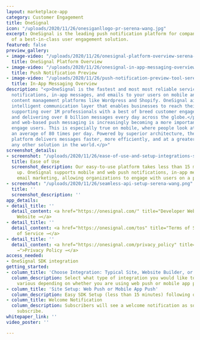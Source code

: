 ```yaml
---
layout: marketplace-app
category: Customer Engagement
title: OneSignal
icon: "/uploads/2020/11/26/onesiganllogo-pr-serena-wang.jpg"
excerpt: OneSignal is the leading push notification platform for companies in need
  of a best-in-class user engagement solution.
featured: false
preview_gallery:
- image-video: "/uploads/2020/11/26/onesignal-platform-overview-serena-wang.png"
  title: OneSignal Platform Overview
- image-video: "/uploads/2020/11/26/onesignal-in-app-messaging-overview-serena-wang.png"
  title: Push Notification Preview
- image-video: "/uploads/2020/11/26/push-notification-preview-tool-serena-wang.png"
  title: In-App Messaging Overview
description: "<p>OneSignal is the fastest and most most reliable service to send push
  notifications, in-app messages, and emails to your users on mobile and web, including
  content management platforms like Wordpress and Shopify. OneSignal aims to be the
  intelligent communication layer that enables businesses to reach their core objectives,
  supporting over 1M professionals with a best of breed customer engagement platform
  and delivering over 8 billion messages every day across the globe.</p><p>In-app
  and web-based push messaging is increasingly becoming a more important channel to
  engage users. This is especially true on mobile, where people look at their phone
  an average of 80 times per day. Powered by superior architecture, the OneSignal
  platform delivers messages faster, more efficiently, and at a greater scale than
  any other solution in the world.</p>"
screenshot_details:
- screenshot: "/uploads/2020/11/26/ease-of-use-and-setup-integrations-serena-wang.png"
  title: Ease of Use
  screenshot_description: Our easy-to-use platform takes less than 15 minutes to set
    up. OneSignal supports mobile and web push notifications, in-app messaging, and
    email marketing, allowing organizations to engage with users on a personal level.
- screenshot: "/uploads/2020/11/26/seamless-api-setup-serena-wang.png"
  title: ''
  screenshot_description: ''
app_details:
- detail_title: ''
  detail_content: <a href="https://onesignal.com/" title="Developer Website →">Developer
    Website →</a>
- detail_title: ''
  detail_content: <a href="https://onesignal.com/tos" title="Terms of Service →">Terms
    of Service →</a>
- detail_title: ''
  detail_content: <a href="https://onesignal.com/privacy_policy" title="Privacy Policy
    →">Privacy Policy →</a>
access_needed:
- OneSignal SDK integration
getting_started:
- column_title: 'Choose Integration: Typical Site, Website Builder, or Custom Code'
  column_description: Select what type of integration you would like to use, this
    various depending on whether you are using web push or mobile app push.
- column_title: 'Site Setup: Web Push or Mobile App Push'
  column_description: Easy SDK Setup (less than 15 minutes) following our simple documentation.
- column_title: Welcome Notification
  column_description: Subscribers will see a welcome notification as soon as they
    subscribe.
whitepaper_link: ''
video_poster: ''

---
```

